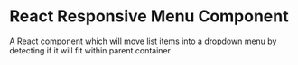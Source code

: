 # React Responsive Menu Component

A React component which will move list items into a dropdown menu by detecting if it will fit within parent container
